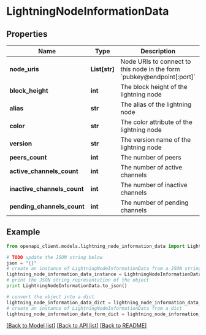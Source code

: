 # LightningNodeInformationData


## Properties
Name | Type | Description | Notes
------------ | ------------- | ------------- | -------------
**node_uris** | **List[str]** | Node URIs to connect to this node in the form &#x60;pubkey@endpoint[:port]&#x60; | [optional] 
**block_height** | **int** | The block height of the lightning node | [optional] 
**alias** | **str** | The alias of the lightning node | [optional] 
**color** | **str** | The color attribute of the lightning node | [optional] 
**version** | **str** | The version name of the lightning node | [optional] 
**peers_count** | **int** | The number of peers | [optional] 
**active_channels_count** | **int** | The number of active channels | [optional] 
**inactive_channels_count** | **int** | The number of inactive channels | [optional] 
**pending_channels_count** | **int** | The number of pending channels | [optional] 

## Example

```python
from openapi_client.models.lightning_node_information_data import LightningNodeInformationData

# TODO update the JSON string below
json = "{}"
# create an instance of LightningNodeInformationData from a JSON string
lightning_node_information_data_instance = LightningNodeInformationData.from_json(json)
# print the JSON string representation of the object
print LightningNodeInformationData.to_json()

# convert the object into a dict
lightning_node_information_data_dict = lightning_node_information_data_instance.to_dict()
# create an instance of LightningNodeInformationData from a dict
lightning_node_information_data_form_dict = lightning_node_information_data.from_dict(lightning_node_information_data_dict)
```
[[Back to Model list]](../README.md#documentation-for-models) [[Back to API list]](../README.md#documentation-for-api-endpoints) [[Back to README]](../README.md)


